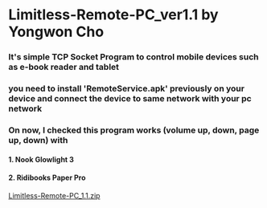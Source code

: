 # Limitless-Remote-PC_ver1.1 by Yongwon Cho
### It's simple TCP Socket Program to control mobile devices such as e-book reader and tablet 
### you need to install 'RemoteService.apk' previously on your device and connect the device to same network with your pc network
### On now, I checked this program works (volume up, down, page up, down) with 
#### 1. Nook Glowlight 3
#### 2. Ridibooks Paper Pro

[Limitless-Remote-PC_1.1.zip](https://github.com/xpile98/Limitless-Remote-PC_ver1.1/files/11176222/Limitless-Remote-PC_1.1.zip)
